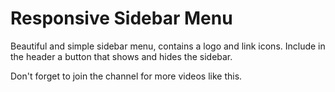 # Responsive Sidebar Menu
Beautiful and simple sidebar menu, contains a logo and link icons. Include in the header a button that shows and hides the sidebar.

Don't forget to join the channel for more videos like this.
